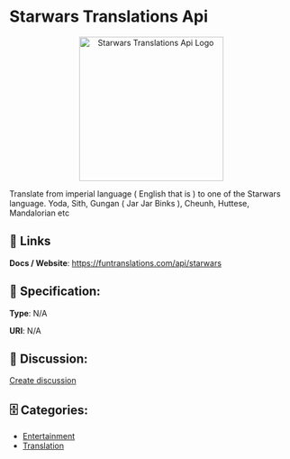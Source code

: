 # Starwars Translations Api
<p align="center">
    <img width="256" src="https://raw.githubusercontent.com/apis-list/apis-list/main/apis/starwars-translations-api/logo_256x256.png" alt="Starwars Translations Api Logo"/>
</p>

Translate from imperial language ( English that is ) to one of the Starwars language. Yoda, Sith, Gungan ( Jar Jar Binks ), Cheunh, Huttese, Mandalorian etc

##  🔗 Links
**Docs / Website**: https://funtranslations.com/api/starwars

## 🧬 Specification:
**Type**: N/A

**URI**: N/A

## 💬 Discussion:
[Create discussion](https://github.com/apis-list/apis-list/discussions/new)

## 🗄️ Categories:
- [Entertainment](https://github.com/apis-list/apis-list#entertainment)
- [Translation](https://github.com/apis-list/apis-list#translation)



